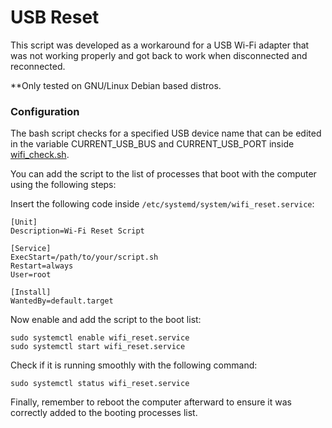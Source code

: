 # USB Reset

This script was developed as a workaround for a USB Wi-Fi adapter that was not working properly and got back to work when disconnected and reconnected.

**Only tested on GNU/Linux Debian based distros.

### Configuration

The bash script checks for a specified USB device name that can be edited in the variable CURRENT_USB_BUS and CURRENT_USB_PORT inside [wifi_check.sh](wifi_check.sh).

You can add the script to the list of processes that boot with the computer using the following steps:

Insert the following code inside `/etc/systemd/system/wifi_reset.service`:

```
[Unit]
Description=Wi-Fi Reset Script

[Service]
ExecStart=/path/to/your/script.sh
Restart=always
User=root

[Install]
WantedBy=default.target
```

Now enable and add the script to the boot list:

```
sudo systemctl enable wifi_reset.service
sudo systemctl start wifi_reset.service
```

Check if it is running smoothly with the following command:

```
sudo systemctl status wifi_reset.service
```

Finally, remember to reboot the computer afterward to ensure it was correctly added to the booting processes list.